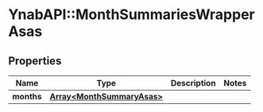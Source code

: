 # YnabAPI::MonthSummariesWrapperAsas

## Properties
Name | Type | Description | Notes
------------ | ------------- | ------------- | -------------
**months** | [**Array&lt;MonthSummaryAsas&gt;**](MonthSummaryAsas.md) |  | 


